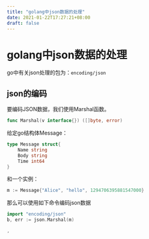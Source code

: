 ```yaml
---
title: "golang中json数据的处理"
date: 2021-01-22T17:27:21+08:00
draft: false
---
```

# golang中json数据的处理

go中有关json处理的包为：```encoding/json```

## json的编码

要编码JSON数据，我们使用Marshal函数。
```go
func Marshal(v interface{}) ([]byte, error)
```

给定go结构体Message：


```go
type Message struct{
    Name string
    Body string
    Time int64
}
```

和一个实例：


```go
m := Message{"Alice", "hello", 1294706395881547000}
```

那么可以使用如下命令编码json数据


```go
import "encoding/json"
b, err := json.Marshal(m)
```


```go
,
```
